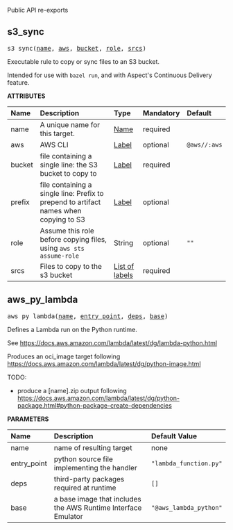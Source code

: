 <!-- Generated with Stardoc: http://skydoc.bazel.build -->

Public API re-exports

<a id="s3_sync"></a>

## s3_sync

<pre>
s3_sync(<a href="#s3_sync-name">name</a>, <a href="#s3_sync-aws">aws</a>, <a href="#s3_sync-bucket">bucket</a>, <a href="#s3_sync-role">role</a>, <a href="#s3_sync-srcs">srcs</a>)
</pre>

Executable rule to copy or sync files to an S3 bucket.

Intended for use with `bazel run`, and with Aspect's Continuous Delivery feature.


**ATTRIBUTES**


| Name  | Description | Type | Mandatory | Default |
| :------------- | :------------- | :------------- | :------------- | :------------- |
| <a id="s3_sync-name"></a>name |  A unique name for this target.   | <a href="https://bazel.build/concepts/labels#target-names">Name</a> | required |  |
| <a id="s3_sync-aws"></a>aws |  AWS CLI   | <a href="https://bazel.build/concepts/labels">Label</a> | optional | <code>@aws//:aws</code> |
| <a id="s3_sync-bucket"></a>bucket |  file containing a single line: the S3 bucket to copy to   | <a href="https://bazel.build/concepts/labels">Label</a> | required |  |
| <a id="s3_sync-prefix"></a>prefix |  file containing a single line: Prefix to prepend to artifact names when copying to S3   | <a href="https://bazel.build/concepts/labels">Label</a> | optional |  |
| <a id="s3_sync-role"></a>role |  Assume this role before copying files, using <code>aws sts assume-role</code>   | String | optional | <code>""</code> |
| <a id="s3_sync-srcs"></a>srcs |  Files to copy to the s3 bucket   | <a href="https://bazel.build/concepts/labels">List of labels</a> | required |  |


<a id="aws_py_lambda"></a>

## aws_py_lambda

<pre>
aws_py_lambda(<a href="#aws_py_lambda-name">name</a>, <a href="#aws_py_lambda-entry_point">entry_point</a>, <a href="#aws_py_lambda-deps">deps</a>, <a href="#aws_py_lambda-base">base</a>)
</pre>

Defines a Lambda run on the Python runtime.

See https://docs.aws.amazon.com/lambda/latest/dg/lambda-python.html

Produces an oci_image target following https://docs.aws.amazon.com/lambda/latest/dg/python-image.html

TODO:
- produce a [name].zip output following https://docs.aws.amazon.com/lambda/latest/dg/python-package.html#python-package-create-dependencies


**PARAMETERS**


| Name  | Description | Default Value |
| :------------- | :------------- | :------------- |
| <a id="aws_py_lambda-name"></a>name |  name of resulting target   |  none |
| <a id="aws_py_lambda-entry_point"></a>entry_point |  python source file implementing the handler   |  <code>"lambda_function.py"</code> |
| <a id="aws_py_lambda-deps"></a>deps |  third-party packages required at runtime   |  <code>[]</code> |
| <a id="aws_py_lambda-base"></a>base |  a base image that includes the AWS Runtime Interface Emulator   |  <code>"@aws_lambda_python"</code> |


